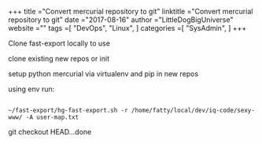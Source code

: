 +++ 
title ="Convert mercurial repository to git" 
linktitle ="Convert mercurial repository to git" 
date ="2017-08-16" 
author ="LittleDogBigUniverse"
website ="" 
tags =[ "DevOps", "Linux",  ] 
categories =[ "SysAdmin",  ] 
+++ 

Clone fast-export locally to use

clone existing new repos or init

setup python mercurial via virtualenv and pip in new repos

using env run:

```less

~/fast-export/hg-fast-export.sh -r /home/fatty/local/dev/iq-code/sexy-www/ -A user-map.txt 

```

git checkout HEAD...done
 

